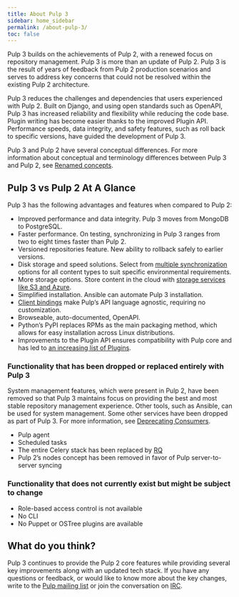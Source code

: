 ```yaml
---
title: About Pulp 3
sidebar: home_sidebar
permalink: /about-pulp-3/
toc: false
---
```


Pulp 3 builds on the achievements of Pulp 2, with a renewed focus on repository management. Pulp 3 is more than an update of Pulp 2. Pulp 3 is the result of years of feedback from Pulp 2 production scenarios and serves to address key concerns that could not be resolved within the existing Pulp 2 architecture.

Pulp 3 reduces the challenges and dependencies that users experienced with Pulp 2. Built on Django, and using open standards such as OpenAPI, Pulp 3 has increased reliability and flexibility while reducing the code base. Plugin writing has become easier thanks to the improved Plugin API. Performance speeds, data integrity, and safety features, such as roll back to specific versions, have guided the development of Pulp 3.

Pulp 3 and Pulp 2 have several conceptual differences. For more information about conceptual and terminology differences between Pulp 3 and Pulp 2, see [Renamed concepts](https://docs.pulpproject.org/from-pulp-2.html#renamed-concepts).

## Pulp 3 vs Pulp 2 At A Glance

Pulp 3 has the following advantages and features when compared to Pulp 2:

* Improved performance and data integrity. Pulp 3 moves from MongoDB to PostgreSQL.
* Faster performance. On testing, synchronizing in Pulp 3 ranges from two to eight times faster than Pulp 2.
* Versioned repositories feature. New ability to rollback safely to earlier versions.
* Disk storage and speed solutions. Select from [multiple synchronization](https://docs.pulpproject.org/workflows/on-demand-downloading.html) options for all content types to suit specific environmental requirements.
* More storage options. Store content in the cloud with [storage services like S3 and Azure](https://docs.pulpproject.org/installation/storage.html).
* Simplified installation. Ansible can automate Pulp 3 installation.
* [Client bindings](https://docs.pulpproject.org/client_bindings.html) make Pulp’s API language agnostic, requiring no customization.
* Browseable, auto-documented, OpenAPI.
* Python’s PyPI replaces RPMs as the main packaging method, which allows for easy installation across Linux distributions.
* Improvements to the Plugin API ensures compatibility with Pulp core and has led to [an increasing list of Plugins](/content-plugins/).

### Functionality that has been dropped or replaced entirely with Pulp 3

System management features, which were present in Pulp 2, have been removed so that Pulp 3 maintains focus on providing the best and most stable repository management experience. Other tools, such as Ansible, can be used for system management. Some other services have been dropped as part of Pulp 3. For more information, see [Deprecating Consumers](/2018/03/01/deprecating-consumers/).

* Pulp agent
* Scheduled tasks
* The entire Celery stack has been replaced by [RQ](/2018/05/08/pulp3-moving-to-rq/)
* Pulp 2’s nodes concept has been removed in favor of Pulp server-to-server syncing

### Functionality that does not currently exist but might be subject to change

* Role-based access control is not available
* No CLI
* No Puppet or OSTree plugins are available


## What do you think?

Pulp 3 continues to provide the Pulp 2 core features while providing several key improvements along with an updated tech stack. If you have any questions or feedback, or would like to know more about the key changes, write to the [Pulp mailing list](https://www.redhat.com/mailman/listinfo/pulp-list) or join the conversation on [IRC](/help/#irc).
